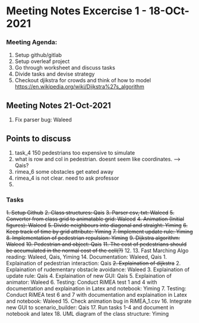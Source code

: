 # Meeting Notes Excercise 1 - 18-OCt-2021

### Meeting Agenda:
1. Setup github/gitlab
2. Setup overleaf project
3. Go through worksheet and discuss tasks
4. Divide tasks and devise strategy
5. Checkout djikstra for crowds and think of how to model https://en.wikipedia.org/wiki/Dijkstra%27s_algorithm

## Meeting Notes 21-Oct-2021
1. Fix parser bug: Waleed


## Points to discuss
1. task_4 150 pedestrians too expensive to simulate
2. what is row and col in pedestrian. doesnt seem like coordinates. --> Qais?
3. rimea_6 some obstacles get eated away
4. rimea_4 is not clear. need to ask professor
5. 

### Tasks
~~1. Setup Github~~
~~2. Class structures: Qais~~
~~3. Parser csv, txt: Waleed~~
~~5. Converter from class grid to animatable grid: Waleed~~
~~4. Animation (Initial figures): Waleed~~
~~5. Divide neighbours into diagonal and straight: Yiming~~
~~6. Keep track of time by grid attribute: Yiming~~
~~7. Implement update rule: Yiming~~
~~8. Implementation of pedestrian repulsion: Yiming~~
~~9. Dijkstra algorithm: Waleed~~
~~10. Pedestrian and object: Qais~~
~~11. The cost of pedestrians should be accumulated in the normal cost of the cell(?)~~
12. 
13. Fast Marching Algo reading: Waleed, Qais, Yiming
14. Documentation: Waleed, Qais
    1. Explaination of pedestrian interaction: Qais
~~2. Explaination of dijkstra~~
    2. Explaination of rudementary obstacle avoidance: Waleed
    3. Explaination of update rule: Qais
    4. Explaination of new GUI: Qais
    5. Explaination of animator: Waleed
    6. Testing: Conduct RiMEA test 1 and 4 with documentation and explaination in Latex and notebook: Yiming
    7. Testing: Conduct RiMEA test 6 and 7 with documentation and explaination in Latex and notebook: Waleed
15. Check animation bug in RiMEA_1.csv
16. Integrate new GUI to scenario_builder: Qais
17. Run tasks 1-4 and document in notebook and latex
18. UML diagram of the class structure: Yiming
